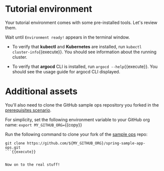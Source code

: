 # Tutorial environment

Your tutorial environment comes with some pre-installed tools. Let's review them.

Wait until `Environment ready!` appears in the terminal window.

- To verify that **kubectl** and **Kubernetes** are installed, run `kubectl cluster-info`{{execute}}.
You should see information about the running cluster.

- To verify that **argocd** CLI is installed, run `argocd --help`{{execute}}.
You should see the usage guide for argocd CLI displayed.

# Additional assets

You'll also need to clone the GitHub sample ops repository you forked in the [prerequisites scenario](https://www.katacoda.com/springone-tour-2020-cicd/scenarios/1-intro-workflow).

For simplicity, set the following environment variable to your GitHub org name:
```export MY_GITHUB_ORG=```{{copy}}

Run the following command to clone your fork of the [sample ops](https://github.com/springone-tour-2020-cicd/spring-sample-app-ops.git) repo:
```
git clone https://github.com/${MY_GITHUB_ORG}/spring-sample-app-ops.git
```{{execute}}


Now on to the real stuff!